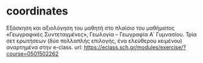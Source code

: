 # coordinates
Εξάσκηση και αξιολόγηση του μαθητή στο πλαίσιο του μαθήματος «Γεωγραφικές Συντεταγμένες», Γεωλογία – Γεωγραφία Α΄ Γυμνασίου.
Τρία σετ ερωτήσεων (δύο πολλαπλής επιλογής, ένα ελεύθερου κειμένου) αναρτημένα στην e-class. 
url: https://eclass.sch.gr/modules/exercise/?course=0501502262
